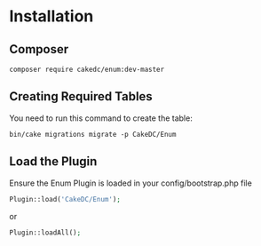 # Installation

## Composer

```
composer require cakedc/enum:dev-master
```

## Creating Required Tables

You need to run this command to create the table:

```
bin/cake migrations migrate -p CakeDC/Enum
```

## Load the Plugin

Ensure the Enum Plugin is loaded in your config/bootstrap.php file

```php
Plugin::load('CakeDC/Enum');
```
or
```php
Plugin::loadAll();
```